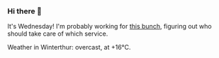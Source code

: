 ### Hi there :wave:

It's Wednesday! I'm probably working for [this bunch](https://github.com/kohofinancial), figuring out who should take care of which service.

Weather in Winterthur: overcast, at +16°C.
